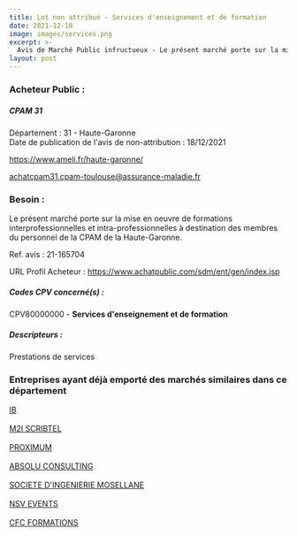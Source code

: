```yaml
---
title: Lot non attribué - Services d'enseignement et de formation
date: 2021-12-18
image: images/services.png
excerpt: >-
  Avis de Marché Public infructueux - Le présent marché porte sur la mise en oeuvre de formations interprofessionnelles et intra-professionnelles à destination des membres du personnel de la CPAM de la Haute-Garonne.
layout: post
---
```


### Acheteur Public :
##### CPAM 31
Département : 31 - Haute-Garonne<br/>
Date de publication de l'avis de non-attribution : 18/12/2021


https://www.ameli.fr/haute-garonne/

achatcpam31.cpam-toulouse@assurance-maladie.fr


### Besoin :

Le présent marché porte sur la mise en oeuvre de formations interprofessionnelles et intra-professionnelles à destination des membres du personnel de la CPAM de la Haute-Garonne.

Ref. avis : 21-165704

URL Profil Acheteur : https://www.achatpublic.com/sdm/ent/gen/index.jsp

##### Codes CPV concerné(s) :
CPV80000000 - **Services d'enseignement et de formation** <br/>

##### Descripteurs :
Prestations de services <br/>

### Entreprises ayant déjà emporté des marchés similaires dans ce département
<a href="/entreprise-548/siren-333928190">IB</a><br/><br/>
<a href="/entreprise-554/siren-393367867">M2I SCRIBTEL</a><br/><br/>
<a href="/entreprise-564/siren-478586449">PROXIMUM</a><br/><br/>
<a href="/entreprise-568/siren-502921851">ABSOLU CONSULTING</a><br/><br/>
<a href="/entreprise-568/siren-503228744">SOCIETE D'INGENIERIE MOSELLANE</a><br/><br/>
<a href="/entreprise-568/siren-508862828">NSV EVENTS</a><br/><br/>
<a href="/entreprise-576/siren-799985031">CFC FORMATIONS</a><br/><br/>
